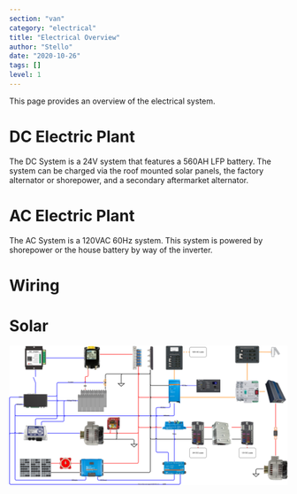 ```yaml
---
section: "van"
category: "electrical"
title: "Electrical Overview"
author: "Stello"
date: "2020-10-26"
tags: []
level: 1
---
```

This page provides an overview of the electrical system.

# DC Electric Plant
The DC System is a 24V system that features a 560AH LFP battery.  The system can be charged via the roof mounted solar panels, the factory alternator or shorepower, and a secondary aftermarket alternator.

# AC Electric Plant
The AC System is a 120VAC 60Hz system.  This system is powered by shorepower or the house battery by way of the inverter.

# Wiring
# Solar


![Electrical Schematic](schematic/schematic.svg)



